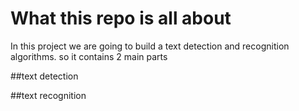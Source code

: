 # What this repo is all about 

In this project we are going to build a text detection and recognition algorithms. so it contains 2 main parts 

##text detection 

##text recognition
